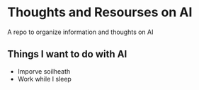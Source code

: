 # Thoughts and Resourses on AI
A repo to organize information and thoughts on AI
## Things I want to do with AI
* Imporve soilheath
* Work while I sleep
